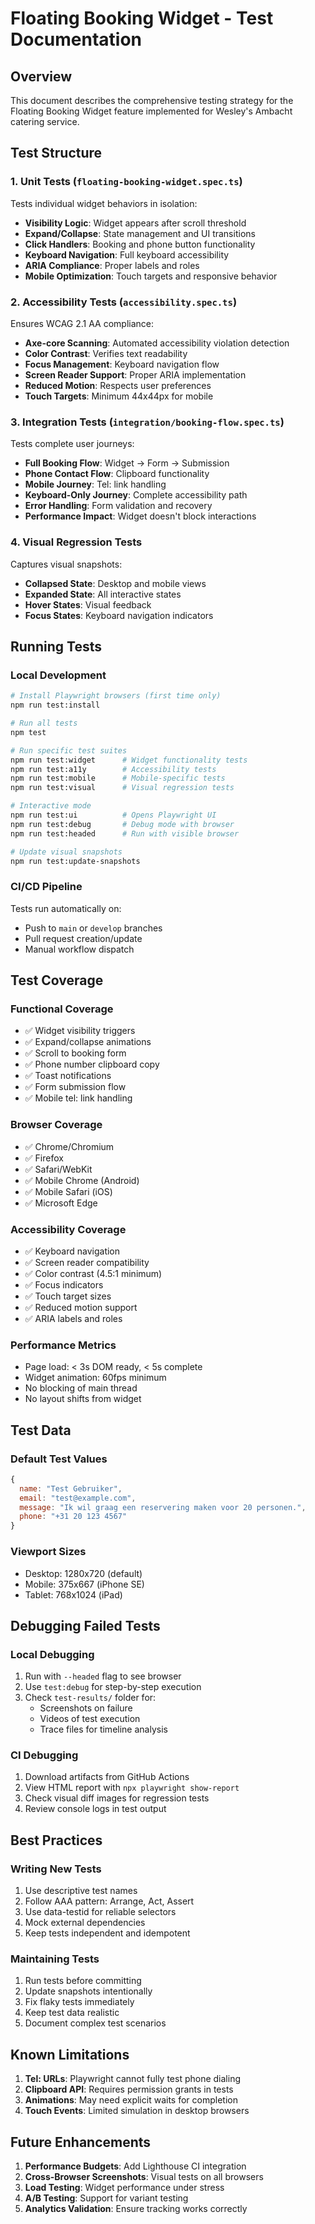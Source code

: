# Floating Booking Widget - Test Documentation

## Overview

This document describes the comprehensive testing strategy for the Floating Booking Widget feature implemented for Wesley's Ambacht catering service.

## Test Structure

### 1. Unit Tests (`floating-booking-widget.spec.ts`)

Tests individual widget behaviors in isolation:

- **Visibility Logic**: Widget appears after scroll threshold
- **Expand/Collapse**: State management and UI transitions
- **Click Handlers**: Booking and phone button functionality
- **Keyboard Navigation**: Full keyboard accessibility
- **ARIA Compliance**: Proper labels and roles
- **Mobile Optimization**: Touch targets and responsive behavior

### 2. Accessibility Tests (`accessibility.spec.ts`)

Ensures WCAG 2.1 AA compliance:

- **Axe-core Scanning**: Automated accessibility violation detection
- **Color Contrast**: Verifies text readability
- **Focus Management**: Keyboard navigation flow
- **Screen Reader Support**: Proper ARIA implementation
- **Reduced Motion**: Respects user preferences
- **Touch Targets**: Minimum 44x44px for mobile

### 3. Integration Tests (`integration/booking-flow.spec.ts`)

Tests complete user journeys:

- **Full Booking Flow**: Widget → Form → Submission
- **Phone Contact Flow**: Clipboard functionality
- **Mobile Journey**: Tel: link handling
- **Keyboard-Only Journey**: Complete accessibility path
- **Error Handling**: Form validation and recovery
- **Performance Impact**: Widget doesn't block interactions

### 4. Visual Regression Tests

Captures visual snapshots:

- **Collapsed State**: Desktop and mobile views
- **Expanded State**: All interactive states
- **Hover States**: Visual feedback
- **Focus States**: Keyboard navigation indicators

## Running Tests

### Local Development

```bash
# Install Playwright browsers (first time only)
npm run test:install

# Run all tests
npm test

# Run specific test suites
npm run test:widget      # Widget functionality tests
npm run test:a11y        # Accessibility tests
npm run test:mobile      # Mobile-specific tests
npm run test:visual      # Visual regression tests

# Interactive mode
npm run test:ui          # Opens Playwright UI
npm run test:debug       # Debug mode with browser
npm run test:headed      # Run with visible browser

# Update visual snapshots
npm run test:update-snapshots
```

### CI/CD Pipeline

Tests run automatically on:

- Push to `main` or `develop` branches
- Pull request creation/update
- Manual workflow dispatch

## Test Coverage

### Functional Coverage

- ✅ Widget visibility triggers
- ✅ Expand/collapse animations
- ✅ Scroll to booking form
- ✅ Phone number clipboard copy
- ✅ Toast notifications
- ✅ Form submission flow
- ✅ Mobile tel: link handling

### Browser Coverage

- ✅ Chrome/Chromium
- ✅ Firefox
- ✅ Safari/WebKit
- ✅ Mobile Chrome (Android)
- ✅ Mobile Safari (iOS)
- ✅ Microsoft Edge

### Accessibility Coverage

- ✅ Keyboard navigation
- ✅ Screen reader compatibility
- ✅ Color contrast (4.5:1 minimum)
- ✅ Focus indicators
- ✅ Touch target sizes
- ✅ Reduced motion support
- ✅ ARIA labels and roles

### Performance Metrics

- Page load: < 3s DOM ready, < 5s complete
- Widget animation: 60fps minimum
- No blocking of main thread
- No layout shifts from widget

## Test Data

### Default Test Values

```javascript
{
  name: "Test Gebruiker",
  email: "test@example.com",
  message: "Ik wil graag een reservering maken voor 20 personen.",
  phone: "+31 20 123 4567"
}
```

### Viewport Sizes

- Desktop: 1280x720 (default)
- Mobile: 375x667 (iPhone SE)
- Tablet: 768x1024 (iPad)

## Debugging Failed Tests

### Local Debugging

1. Run with `--headed` flag to see browser
2. Use `test:debug` for step-by-step execution
3. Check `test-results/` folder for:
   - Screenshots on failure
   - Videos of test execution
   - Trace files for timeline analysis

### CI Debugging

1. Download artifacts from GitHub Actions
2. View HTML report with `npx playwright show-report`
3. Check visual diff images for regression tests
4. Review console logs in test output

## Best Practices

### Writing New Tests

1. Use descriptive test names
2. Follow AAA pattern: Arrange, Act, Assert
3. Use data-testid for reliable selectors
4. Mock external dependencies
5. Keep tests independent and idempotent

### Maintaining Tests

1. Run tests before committing
2. Update snapshots intentionally
3. Fix flaky tests immediately
4. Keep test data realistic
5. Document complex test scenarios

## Known Limitations

1. **Tel: URLs**: Playwright cannot fully test phone dialing
2. **Clipboard API**: Requires permission grants in tests
3. **Animations**: May need explicit waits for completion
4. **Touch Events**: Limited simulation in desktop browsers

## Future Enhancements

1. **Performance Budgets**: Add Lighthouse CI integration
2. **Cross-Browser Screenshots**: Visual tests on all browsers
3. **Load Testing**: Widget performance under stress
4. **A/B Testing**: Support for variant testing
5. **Analytics Validation**: Ensure tracking works correctly
